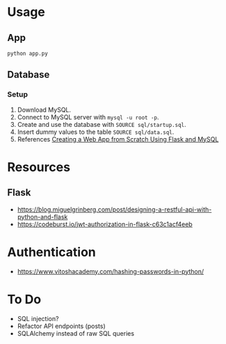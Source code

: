 # Usage

## App

`python app.py`

## Database

### Setup

1. Download MySQL.
2. Connect to MySQL server with `mysql -u root -p`.
3. Create and use the database with `SOURCE sql/startup.sql`.
4. Insert dummy values to the table `SOURCE sql/data.sql`.
5. References
[Creating a Web App from Scratch Using Flask and MySQL](https://code.tutsplus.com/tutorials/creating-a-web-app-from-scratch-using-python-flask-and-mysql--cms-22972)

# Resources

## Flask

* https://blog.miguelgrinberg.com/post/designing-a-restful-api-with-python-and-flask
* https://codeburst.io/jwt-authorization-in-flask-c63c1acf4eeb

# Authentication

* https://www.vitoshacademy.com/hashing-passwords-in-python/

# To Do

* SQL injection?
* Refactor API endpoints (posts)
* SQLAlchemy instead of raw SQL queries
